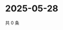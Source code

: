 # 2025-05-28

共 0 条

<!-- BEGIN ZHIHUVIDEO -->
<!-- 最后更新时间 Wed May 28 2025 03:09:00 GMT+0800 (China Standard Time) -->

<!-- END ZHIHUVIDEO -->
